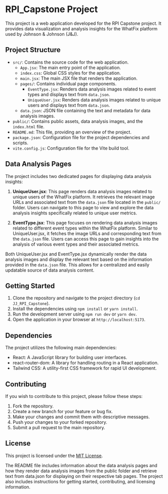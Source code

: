 # RPI_Capstone Project

This project is a web application developed for the RPI Capstone project. It provides data visualization and analysis insights for the WhatFix platform used by Johnson & Johnson (J&J).

## Project Structure

- `src/`: Contains the source code for the web application.
  - `App.jsx`: The main entry point of the application.
  - `index.css`: Global CSS styles for the application.
  - `main.jsx`: The main JSX file that renders the application.
  - `pages/`: Contains individual page components.
    - `EventType.jsx`: Renders data analysis images related to event types and displays text from `data.json`.
    - `UniqueUser.jsx`: Renders data analysis images related to unique users and displays text from `data.json`.
  - `data.json`: JSON file containing the text and metadata for data analysis images.
- `public/`: Contains public assets, data analysis images, and the `index.html` file.
- `README.md`: This file, providing an overview of the project.
- `package.json`: Configuration file for the project dependencies and scripts.
- `vite.config.js`: Configuration file for the Vite build tool.

## Data Analysis Pages

The project includes two dedicated pages for displaying data analysis insights:

1. **UniqueUser.jsx**: This page renders data analysis images related to unique users of the WhatFix platform. It retrieves the relevant image URLs and associated text from the `data.json` file located in the `public/` folder. Users can navigate to this page to view and explore the data analysis insights specifically related to unique user metrics.

2. **EventType.jsx**: This page focuses on rendering data analysis images related to different event types within the WhatFix platform. Similar to UniqueUser.jsx, it fetches the image URLs and corresponding text from the `data.json` file. Users can access this page to gain insights into the analysis of various event types and their associated metrics.

Both UniqueUser.jsx and EventType.jsx dynamically render the data analysis images and display the relevant text based on the information provided in the `data.json` file. This allows for a centralized and easily updatable source of data analysis content.

## Getting Started

1. Clone the repository and navigate to the project directory (`cd JJ_RPI_Capstone`).
2. Install the dependencies using `npm install` or `yarn install`.
3. Run the development server using `npm run dev` or `yarn dev`.
4. Open the application in your browser at `http://localhost:5173`.

## Dependencies

The project utilizes the following main dependencies:

- React: A JavaScript library for building user interfaces.
- react-router-dom: A library for handling routing in a React application.
- Tailwind CSS: A utility-first CSS framework for rapid UI development.

## Contributing

If you wish to contribute to this project, please follow these steps:

1. Fork the repository.
2. Create a new branch for your feature or bug fix.
3. Make your changes and commit them with descriptive messages.
4. Push your changes to your forked repository.
5. Submit a pull request to the main repository.

## License

This project is licensed under the [MIT License](LICENSE).

The README file includes information about the data analysis pages and how they render data analysis images from the public folder and retrieve text from data.json for displaying on their respective tab pages. The project also includes instructions for getting started, contributing, and licensing information.
